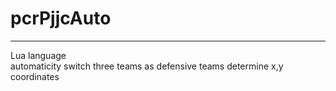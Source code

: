 # pcrPjjcAuto
---
Lua language  
automaticity switch three teams as defensive teams
determine x,y coordinates
